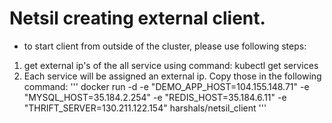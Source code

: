 # Netsil creating external client.

- to start client from outside of the cluster, please use following steps:

1) get external ip's of the all service using command: kubectl get services
2) Each service will be assigned an external ip. Copy those in the following command:
 ''' docker run -d -e "DEMO_APP_HOST=104.155.148.71" -e "MYSQL_HOST=35.184.2.254" -e "REDIS_HOST=35.184.6.11" -e "THRIFT_SERVER=130.211.122.154" harshals/netsil_client '''
